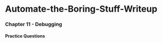 # Automate-the-Boring-Stuff-Writeup

<h3>Chapter 11 - Debugging</h3>

<h4>Practice Questions </h4><br></br>
